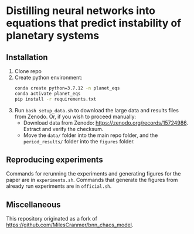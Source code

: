 # Distilling neural networks into equations that predict instability of planetary systems

## Installation
1. Clone repo
2. Create python environment:
    ```bash
    conda create python=3.7.12 -n planet_eqs
    conda activate planet_eqs
    pip install -r requirements.txt
    ```
3. Run `bash setup_data.sh` to download the large data and results files from Zenodo. Or, if you wish to proceed manually:
    - Download data from Zenodo: https://zenodo.org/records/15724986. Extract and verify the checksum.
    - Move the `data/` folder into the main repo folder, and the `period_results/` folder into the `figures` folder.

## Reproducing experiments
Commands for rerunning the experiments and generating figures for the paper are in `experiments.sh`.
Commands that generate the figures from already run experiments are in `official.sh`.

## Miscellaneous
This repository originated as a fork of https://github.com/MilesCranmer/bnn_chaos_model.
